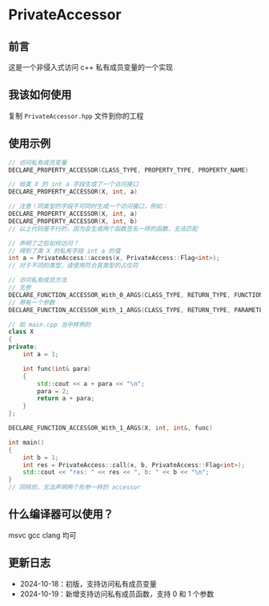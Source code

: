 # PrivateAccessor

## 前言
这是一个非侵入式访问 c++ 私有成员变量的一个实现

## 我该如何使用
复制 `PrivateAccessor.hpp` 文件到你的工程

## 使用示例
```cpp
// 访问私有成员变量
DECLARE_PROPERTY_ACCESSOR(CLASS_TYPE, PROPERTY_TYPE, PROPERTY_NAME)

// 给类 X 的 int a 字段生成了一个访问接口
DECLARE_PROPERTY_ACCESSOR(X, int, a)

// 注意！同类型的字段不可同时生成一个访问接口，例如：
DECLARE_PROPERTY_ACCESSOR(X, int, a)
DECLARE_PROPERTY_ACCESSOR(X, int, b)
// 以上代码是不行的，因为会生成两个函数签名一样的函数，无法匹配

// 声明了之后如何访问？
// 得到了类 X 的私有字段 int a 的值
int a = PrivateAccess::access(x, PrivateAccess::Flag<int>);
// 对于不同的类型，请使用符合其类型的占位符
```

```cpp
// 访问私有成员方法
// 无参
DECLARE_FUNCTION_ACCESSOR_With_0_ARGS(CLASS_TYPE, RETURN_TYPE, FUNCTION_NAME)
// 带有一个参数
DECLARE_FUNCTION_ACCESSOR_With_1_ARGS(CLASS_TYPE, RETURN_TYPE, PARAMETER_TYPE, FUNCTION_NAME)

// 如 main.cpp 当中样例的
class X
{
private:
    int a = 1;

    int func(int& para)
    {
        std::cout << a + para << "\n";
        para = 2;
        return a + para;
    }
};

DECLARE_FUNCTION_ACCESSOR_With_1_ARGS(X, int, int&, func)

int main()
{
    int b = 1;
    int res = PrivateAccess::call(x, b, PrivateAccess::Flag<int>);
    std::cout << "res: " << res << ", b: " << b << "\n";
}
// 同样的，无法声明两个形参一样的 accessor
```

## 什么编译器可以使用？
msvc gcc clang 均可

## 更新日志
+ 2024-10-18：初版，支持访问私有成员变量
+ 2024-10-19：新增支持访问私有成员函数，支持 0 和 1 个参数